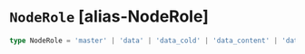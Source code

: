 # `NodeRole` [alias-NodeRole]
```typescript
type NodeRole = 'master' | 'data' | 'data_cold' | 'data_content' | 'data_frozen' | 'data_hot' | 'data_warm' | 'client' | 'ingest' | 'ml' | 'voting_only' | 'transform' | 'remote_cluster_client' | 'coordinating_only';
```
